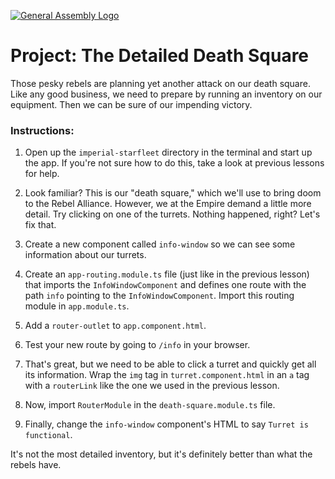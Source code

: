 [![General Assembly Logo](https://camo.githubusercontent.com/1a91b05b8f4d44b5bbfb83abac2b0996d8e26c92/687474703a2f2f692e696d6775722e636f6d2f6b6538555354712e706e67)](https://generalassemb.ly/education/web-development-immersive)

# Project: The **Detailed** Death Square

Those pesky rebels are planning yet another attack on our death square. Like any good business, we need to prepare by running an inventory on our equipment. Then we can be sure of our impending victory.

### Instructions:

1) Open up the `imperial-starfleet` directory in the terminal and start up the app. If you're not sure how to do this, take a look at previous lessons for help.

2) Look familiar? This is our "death square," which we'll use to bring doom to the Rebel Alliance. However, we at the Empire demand a little more detail. Try clicking on one of the turrets. Nothing happened, right? Let's fix that.

3) Create a new component called `info-window` so we can see some information about our turrets.

4) Create an `app-routing.module.ts` file (just like in the previous lesson) that imports the `InfoWindowComponent` and defines one route with the path `info` pointing to the `InfoWindowComponent`. Import this routing module in `app.module.ts`.

5) Add a `router-outlet` to `app.component.html`.

6) Test your new route by going to `/info` in your browser.

7) That's great, but we need to be able to click a turret and quickly get all its information. Wrap the `img` tag in `turret.component.html` in an `a` tag with a `routerLink` like the one we used in the previous lesson.

8) Now, import `RouterModule` in the `death-square.module.ts` file.

9) Finally, change the `info-window` component's HTML to say `Turret is functional`.

It's not the most detailed inventory, but it's definitely better than what the rebels have.  

